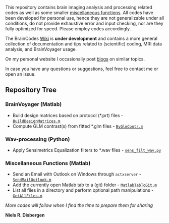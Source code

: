 This repository contains brain imaging analysis and processing related codes as well as some smaller [miscellaneous functions](/MiscFunctions). All codes have been developed for personal use, hence they are not generalizable under all conditions, do not provide exhaustive error and input checking, nor are they fully optimized for speed. Please employ codes accordingly.

The BrainCodes [Wiki](https://github.com/nielsdisbergen/BrainCodes/wiki "BrainCodes Wiki") is **under development** and contains a more general collection of documentation and tips related to (scientific) coding, MRI data analysis, and BrainVoyager usage.

On my personal website I occasionally post [blogs](https://www.nielsdisbergen.net/content/blog_main.html "www.nielsdisbergen.net - Blogs") on similar topics.

In case you have any questions or suggestions, feel free to contact me or open an issue.

## Repository Tree ##

### BrainVoyager (Matlab) ###
- Build design matrices based on protocol (\*.prt) files - [```BuildDesignMatrices.m```](/BuildDesignMatrices)
- Compute GLM contrast(s) from fitted \*.glm files - [```BvGlmContr.m```](/GLMcontrasts)

### Wav-processing (Python) ###
- Apply Sensimetrics Equalization filters to \*.wav files - [```sens_filt_wav.py```](/SensimetricsWavFilter)

### Miscellaneous Functions (Matlab) ###
- Send an Email with Outlook on Windows through ```actxserver```  - [```SendMailOutlook.m```](/MiscFunctions/SendMailOutlook.m)
- Add the currently open Matlab tab to a (git) folder - [```MatlabTabToGit.m```](/MiscFunctions/MatlabTabToGit.m)
- List all files in a directory and perform optional path manipulations - [```GetAllFiles.m```](/MiscFunctions/GetAllFiles.m)

_More codes will follow when I find the time to prepare them for sharing_

**Niels R. Disbergen**

